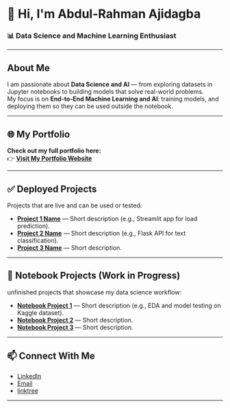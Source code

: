 
# 👋 Hi, I'm **Abdul-Rahman Ajidagba**  

### 📊 Data Science and Machine Learning Enthusiast 

---

##  About Me  
I am passionate about **Data Science and AI** — from exploring datasets in Jupyter notebooks to building models that solve real-world problems.  
My focus is on **End-to-End Machine Learning and AI**: training models, and deploying them so they can be used outside the notebook.  

---

## 🌐 My Portfolio  
**Check out my full portfolio here:**  
👉 [**Visit My Portfolio Website**](https://yourportfolio.com)  

---

## ✅ Deployed Projects  
Projects that are live and can be used or tested:  

- [**Project 1 Name**](#) — Short description (e.g., Streamlit app for load prediction).  
- [**Project 2 Name**](#) — Short description (e.g., Flask API for text classification).  
- [**Project 3 Name**](#) — Short description.  

---

## 📝 Notebook Projects (Work in Progress)  
unfinished projects that showcase my data science workflow:  

- [**Notebook Project 1**](#) — Short description (e.g., EDA and model testing on Kaggle dataset).  
- [**Notebook Project 2**](#) — Short description.  
- [**Notebook Project 3**](#) — Short description.  

---

## 📫 Connect With Me  
- [LinkedIn](https://www.linkedin.com/in/abdul-rahman-ajidagba)  
- [Email](mailto:ajidagba19@gmail.com)  
- [linktree](https://linktr.ee/calaabdul) 

---
